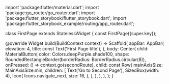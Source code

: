import 'package:flutter/material.dart';
import 'package:go_router/go_router.dart';
import 'package:flutter_storybook/flutter_storybook.dart';
import 'package:flutter_storybook_example/routing/app_router.dart';

class FirstPage extends StatelessWidget {
  const FirstPage({super.key});

  @override
  Widget build(BuildContext context) => Scaffold(
        appBar: AppBar(
          elevation: 4,
          title: const Text('First Page title'),
        ),
        body: Center(
          child: MaterialButton(
            color: Colors.deepPurple.shade100,
            shape: RoundedRectangleBorder(borderRadius: BorderRadius.circular(8)),
            onPressed: () => context.go(secondRoute),
            child: const Row(
              mainAxisSize: MainAxisSize.min,
              children: [
                Text('Go to Second Page'),
                SizedBox(width: 4),
                Icon(
                  Icons.navigate_next,
                  size: 16,
                ),
              ],
            ),
          ),
        ),
      );
}